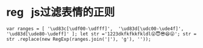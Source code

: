 # reg   js过滤表情的正则</br>
``
 var ranges = [
        '\ud83c[\udf00-\udfff]', 
        '\ud83d[\udc00-\ude4f]', 
        '\ud83d[\ude80-\udeff]'
    ];
    let str ='1223dkfkfkkfkldl😛😇😎😆😛';
    str = str .replace(new RegExp(ranges.join('|'), 'g'), ''));
``
